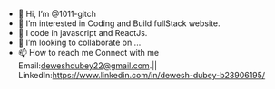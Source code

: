 - 👋 Hi, I’m @1011-gitch
- 👀 I’m interested in Coding and Build fullStack website.
- 🌱 I code in javascript and ReactJs.
- 💞️ I’m looking to collaborate on ...
- 📫 How to reach me Connect with me Email:deweshdubey22@gmail.com.|| LinkedIn:https://www.linkedin.com/in/dewesh-dubey-b23906195/

<!---
1011-gitch/1011-gitch is a ✨ special ✨ repository because its `README.md` (this file) appears on your GitHub profile.
You can click the Preview link to take a look at your changes.
--->
